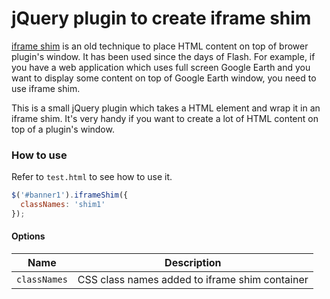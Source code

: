 jQuery plugin to create iframe shim
=================

[iframe shim](http://lineandpixel.com/blog/iframe-shim-for-google-earth) is an old technique to place HTML content on top of brower plugin's window. It has been used since the days of Flash. For example, if you have a web application which uses full screen Google Earth and you want to display some content on top of Google Earth window, you need to use iframe shim.

This is a small jQuery plugin which takes a HTML element and wrap it in an iframe shim. It's very handy if you want to create a lot of HTML content on top of a plugin's window.


### How to use

Refer to `test.html` to see how to use it.

```javascript
$('#banner1').iframeShim({
  classNames: 'shim1'
});
```

#### Options

Name | Description |
----|------
`classNames` | CSS class names added to iframe shim container 
